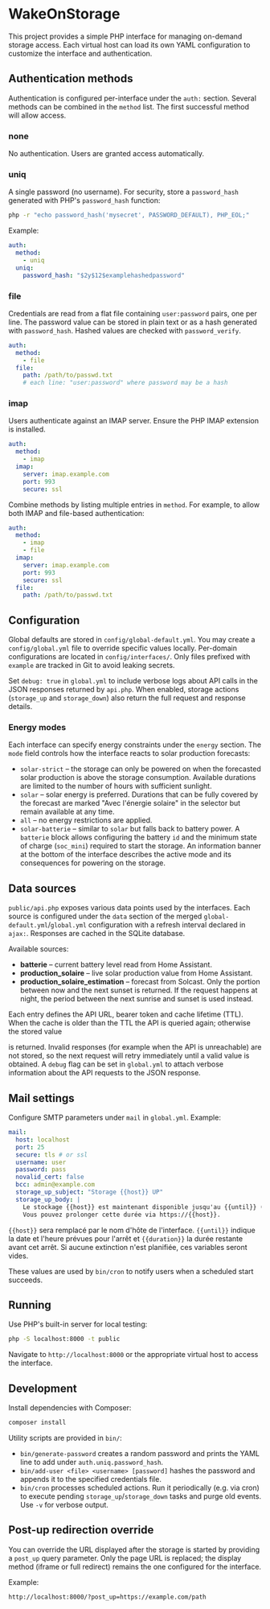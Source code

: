 # WakeOnStorage

This project provides a simple PHP interface for managing on-demand storage
access. Each virtual host can load its own YAML configuration to customize the
interface and authentication.

## Authentication methods

Authentication is configured per-interface under the `auth:` section. Several
methods can be combined in the `method` list. The first successful method will
allow access.

### none
No authentication. Users are granted access automatically.

### uniq
A single password (no username). For security, store a `password_hash` generated
with PHP's `password_hash` function:

```bash
php -r "echo password_hash('mysecret', PASSWORD_DEFAULT), PHP_EOL;"
```

Example:

```yaml
auth:
  method:
    - uniq
  uniq:
    password_hash: "$2y$12$examplehashedpassword"
```

### file
Credentials are read from a flat file containing `user:password` pairs, one per
line. The password value can be stored in plain text or as a hash generated with
`password_hash`. Hashed values are checked with `password_verify`.

```yaml
auth:
  method:
    - file
  file:
    path: /path/to/passwd.txt
    # each line: "user:password" where password may be a hash
```

### imap
Users authenticate against an IMAP server. Ensure the PHP IMAP extension is
installed.

```yaml
auth:
  method:
    - imap
  imap:
    server: imap.example.com
    port: 993
    secure: ssl
```

Combine methods by listing multiple entries in `method`. For example, to allow
both IMAP and file-based authentication:

```yaml
auth:
  method:
    - imap
    - file
  imap:
    server: imap.example.com
    port: 993
    secure: ssl
  file:
    path: /path/to/passwd.txt
```

## Configuration
Global defaults are stored in `config/global-default.yml`. You may create a
`config/global.yml` file to override specific values locally. Per-domain
configurations are located in `config/interfaces/`. Only files prefixed with
`example` are tracked in Git to avoid leaking secrets.

Set `debug: true` in `global.yml` to include verbose logs about API calls in the
JSON responses returned by `api.php`. When enabled, storage actions (`storage_up`
and `storage_down`) also return the full request and response details.

### Energy modes

Each interface can specify energy constraints under the `energy` section. The
`mode` field controls how the interface reacts to solar production forecasts:

- `solar-strict` – the storage can only be powered on when the forecasted solar
  production is above the storage consumption. Available durations are limited
  to the number of hours with sufficient sunlight.
- `solar` – solar energy is preferred. Durations that can be fully covered by
  the forecast are marked "Avec l'énergie solaire" in the selector but remain
  available at any time.
- `all` – no energy restrictions are applied.
- `solar-batterie` – similar to `solar` but falls back to battery power. A
  `batterie` block allows configuring the battery `id` and the minimum state of
  charge (`soc_mini`) required to start the storage.
An information banner at the bottom of the interface describes the active mode and its consequences for powering on the storage.

## Data sources

`public/api.php` exposes various data points used by the interfaces. Each source
is configured under the `data` section of the merged `global-default.yml`/`global.yml`
configuration with a refresh
interval declared in `ajax:`. Responses are cached in the SQLite database.

Available sources:

- **batterie** – current battery level read from Home&nbsp;Assistant.
- **production_solaire** – live solar production value from Home&nbsp;Assistant.
- **production_solaire_estimation** – forecast from Solcast. Only the portion
  between now and the next sunset is returned. If the request happens at night,
  the period between the next sunrise and sunset is used instead.

Each entry defines the API URL, bearer token and cache lifetime (TTL). When the
cache is older than the TTL the API is queried again; otherwise the stored value

is returned. Invalid responses (for example when the API is unreachable) are not
stored, so the next request will retry immediately until a valid value is
obtained. A `debug` flag can be set in `global.yml` to attach verbose
information about the API requests to the JSON response.

## Mail settings
Configure SMTP parameters under `mail` in `global.yml`.
Example:

```yaml
mail:
  host: localhost
  port: 25
  secure: tls # or ssl
  username: user
  password: pass
  novalid_cert: false
  bcc: admin@example.com
  storage_up_subject: "Storage {{host}} UP"
  storage_up_body: |
    Le stockage {{host}} est maintenant disponible jusqu'au {{until}} ({{duration}}).
    Vous pouvez prolonger cette durée via https://{{host}}.
```

`{{host}}` sera remplacé par le nom d'hôte de l'interface. `{{until}}` indique la
date et l'heure prévues pour l'arrêt et `{{duration}}` la durée restante avant
cet arrêt. Si aucune extinction n'est planifiée, ces variables seront vides.

These values are used by `bin/cron` to notify users when a scheduled start succeeds.

## Running
Use PHP's built-in server for local testing:

```bash
php -S localhost:8000 -t public
```

Navigate to `http://localhost:8000` or the appropriate virtual host to access
the interface.

## Development

Install dependencies with Composer:

```bash
composer install
```

Utility scripts are provided in `bin/`:

- `bin/generate-password` creates a random password and prints the YAML line to
  add under `auth.uniq.password_hash`.
- `bin/add-user <file> <username> [password]` hashes the password and appends it
  to the specified credentials file.
- `bin/cron` processes scheduled actions. Run it periodically (e.g. via cron)
  to execute pending `storage_up`/`storage_down` tasks and purge old events. Use
  `-v` for verbose output.

## Post-up redirection override

You can override the URL displayed after the storage is started by providing a
`post_up` query parameter. Only the page URL is replaced; the display method
(iframe or full redirect) remains the one configured for the interface.

Example:

```
http://localhost:8000/?post_up=https://example.com/path
```
